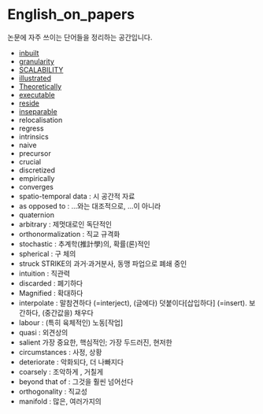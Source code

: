 # English_on_papers
논문에 자주 쓰이는 단어들을 정리하는 공간입니다.

* [inbuilt](https://search.naver.com/search.naver?sm=tab_hty.top&where=nexearch&query=inbuilt&oquery=overhead&tqi=hnBiHsprvmZsst1nLRdssssst1w-487034)
* [granularity](https://search.naver.com/search.naver?where=nexearch&sm=top_hty&fbm=1&ie=utf8&query=granularity)
* [SCALABILITY](https://search.naver.com/search.naver?where=nexearch&sm=top_hty&fbm=0&ie=utf8&query=SCALABILITY+)
* [illustrated](https://search.naver.com/search.naver?sm=tab_hty.top&where=nexearch&query=illustrated&oquery=SCALABILITY&tqi=hnBxWwprvhGss4hxstKssssss74-175209)
* [Theoretically](https://search.naver.com/search.naver?sm=tab_hty.top&where=nexearch&query=Theoretically&oquery=%EC%9C%84%ED%82%A4%EB%B0%B1%EA%B3%BC&tqi=hnB1Fwp0JXossez0N%2B8ssssssqC-105798)
* [executable](https://search.naver.com/search.naver?where=nexearch&sm=top_hty&fbm=1&ie=utf8&query=executable)
* [reside](https://search.naver.com/search.naver?where=nexearch&sm=top_hty&fbm=1&ie=utf8&query=executable)
* [inseparable](https://search.naver.com/search.naver?where=nexearch&sm=top_hty&fbm=0&ie=utf8&query=inseparable)
* relocalisation
* regress 
* intrinsics
* naive 
* precursor 
* crucial
* discretized
* empirically
* converges
* spatio-temporal data : 시 공간적 자료
* as opposed to : …와는 대조적으로, …이 아니라
* quaternion
* arbitrary : 제멋대로인 독단적인
* orthonormalization : 직교 규격화
* stochastic : 추계학(推計學)의, 확률(론)적인
* spherical : 구 체의
* struck STRIKE의 과거·과거분사, 동맹 파업으로 폐쇄 중인
* intuition : 직관력
* discarded : 폐기하다
* Magnified : 확대하다
* interpolate : 말참견하다 (=interject), (글에다) 덧붙이다[삽입하다] (=insert). 보간하다, (중간값을) 채우다
* labour : (특히 육체적인) 노동[작업]
* quasi : 외견상의
* salient 가장 중요한, 핵심적인; 가장 두드러진, 현저한
* circumstances : 사정, 상황
* deteriorate : 악화되다, 더 나빠지다
* coarsely : 조악하게 , 거칠게
* beyond that of :  그것을 훨씬 넘어선다
* orthogonality : 직교성
* manifold : 많은, 여러가지의
